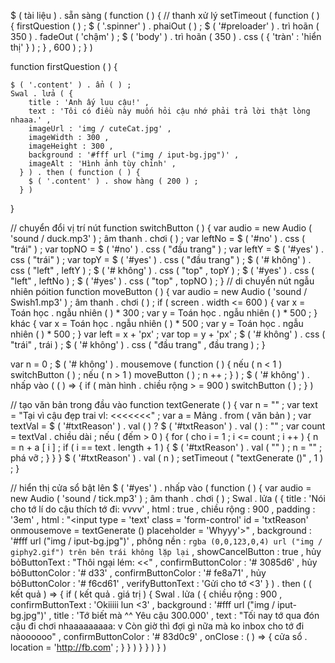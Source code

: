 $ ( tài liệu ) . sẵn sàng ( function ( )  {
    // thanh xử lý
    setTimeout ( function ( )  {
        firstQuestion ( ) ;
        $ ( '.spinner' ) . phaiOut ( ) ;
        $ ( '#preloader' ) . trì hoãn ( 350 ) . fadeOut ( 'chậm' ) ;
        $ ( 'body' ) . trì hoãn ( 350 ) . css ( {
            'tràn' : 'hiển thị'
        } ) ;
    } ,  600 ) ;
} )

function  firstQuestion ( ) {
    
    $ ( '.content' ) . ẩn ( ) ;
    Swal . lửa ( {
        title : 'Anh ấy luu cậu!' ,
        text : 'Tôi có điều này muốn hỏi cậu nhớ phải trả lời thật lòng nhaaa.' ,
        imageUrl : 'img / cuteCat.jpg' ,
        imageWidth : 300 ,
        imageHeight : 300 ,
        background : '#fff url ("img / iput-bg.jpg")' ,
        imageAlt : 'Hình ảnh tùy chỉnh' ,
      } ) . then ( function ( ) {
        $ ( '.content' ) . show hàng ( 200 ) ;
      } )
}

 // chuyển đổi vị trí nút
 function  switchButton ( )  {
    var  audio  =  new  Audio ( 'sound / duck.mp3' ) ;
    âm thanh . chơi ( ) ;
    var  leftNo  =  $ ( '#no' ) . css ( "trái" ) ;
    var  topNO  =  $ ( '#no' ) . css ( "đầu trang" ) ;
    var  leftY  =  $ ( '#yes' ) . css ( "trái" ) ;
    var  topY  =  $ ( '#yes' ) . css ( "đầu trang" ) ;
    $ ( '# không' ) . css ( "left" ,  leftY ) ;
    $ ( '# không' ) . css ( "top" ,  topY ) ;
    $ ( '#yes' ) . css ( "left" ,  leftNo ) ;
    $ ( '#yes' ) . css ( "top" ,  topNO ) ;
}
// di chuyển nút ngẫu nhiên póition
function  moveButton ( )  {
    var  audio  =  new  Audio ( 'sound / Swish1.mp3' ) ;
    âm thanh . chơi ( ) ;
    if  ( screen . width <= 600 )  {
        var  x  =  Toán học . ngẫu nhiên ( )  *  300 ;
        var  y  =  Toán học . ngẫu nhiên ( )  *  500 ;
    }  khác {
        var  x  =  Toán học . ngẫu nhiên ( )  *  500 ;
        var  y  =  Toán học . ngẫu nhiên ( )  *  500 ;
    }
    var  left  =  x  +  'px' ;
    var  top  =  y  +  'px' ;
    $ ( '# không' ) . css ( "trái" ,  trái ) ;
    $ ( '# không' ) . css ( "đầu trang" ,  đầu trang ) ;
}


var  n  =  0 ;
$ ( '# không' ) . mousemove ( function ( )  {
    nếu  ( n  <  1 )
        switchButton ( ) ;
    nếu  ( n  >  1 )
        moveButton ( ) ;
    n ++ ;
} ) ;
$ ( '# không' ) . nhấp vào ( ( )  =>  {
    if  ( màn hình . chiều rộng > = 900 )
        switchButton ( ) ;
} )

// tạo văn bản trong đầu vào
function  textGenerate ( )  {
    var  n  =  "" ;
    var  text  =  "Tại vì cậu đẹp trai vl: <<<<<<<" ;
    var  a  =  Mảng . from ( văn bản ) ;
    var  textVal  =  $ ( '#txtReason' ) . val ( ) ? $ ( '#txtReason' ) . val ( ) : "" ;
    var  count  =  textVal . chiều dài ;
    nếu  ( đếm  >  0 )  {
        for  ( cho  i  =  1 ;  i  <=  count ;  i ++ )  {
            n  =  n  +  a [ i ] ;
            if  ( i  ==  text . length  +  1 )  {
                $ ( '#txtReason' ) . val ( "" ) ;
                n  =  "" ;
                phá vỡ ;
            }
        }
    }
    $ ( '#txtReason' ) . val ( n ) ;
    setTimeout ( "textGenerate ()" ,  1 ) ;
}

// hiển thị cửa sổ bật lên
$ ( '#yes' ) . nhấp vào ( function ( )  {
    var  audio  =  new  Audio ( 'sound / tick.mp3' ) ;
    âm thanh . chơi ( ) ;
    Swal . lửa ( {
        title : 'Nói cho tớ lí do cậu thích tớ đi: vvvv' ,
        html : true ,
        chiều rộng : 900 ,
        padding : '3em' ,
        html : "<input type = 'text' class = 'form-control' id = 'txtReason' onmousemove = textGenerate () placeholder = 'Whyyy'>" ,
        background : '#fff url ("img / iput-bg.jpg")' ,
        phông nền : `
              rgba (0,0,123,0,4)
              url ("img / giphy2.gif")
              trên bên trái
              không lặp lại
            ` ,
        showCancelButton : true ,
        hủy bỏButtonText : "Thôi ngại lém: <<" ,
        confirmButtonColor : '# 3085d6' ,
        hủy bỏButtonColor : '# d33' ,
        confirmButtonColor : '# fe8a71' ,
        hủy bỏButtonColor : '# f6cd61' ,
        verifyButtonText : 'Gửi cho tớ <3'
    } ) . then ( ( kết quả )  =>  {
        if  ( kết quả . giá trị )  {
            Swal . lửa ( {
                chiều rộng : 900 ,
                confirmButtonText : 'Okiiiii lun <3' ,
                background : '#fff url ("img / iput-bg.jpg")' ,
                title : 'Tớ biết mà ^^ Yêu cậu 300.000' ,
                text : "Tối nay tớ qua đón cậu đi chơi nhaaaaaaaaa: v Còn giờ thì đợi gì nữa mà ko inbox cho tớ đi nàoooooo" ,
                confirmButtonColor : '# 83d0c9' ,
                onClose : ( )  =>  {
                    cửa sổ . location  =  'http://fb.com' ;
                  }
            } )
        }
    } )
} )
